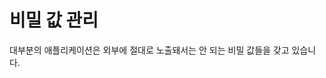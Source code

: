 # 비밀 값 관리

대부분의 애플리케이션은 외부에 절대로 노출돼서는 안 되는 비밀 값들을 갖고 있습니다. 
<!--stackedit_data:
eyJoaXN0b3J5IjpbMTY5NDU0MTEwMF19
-->